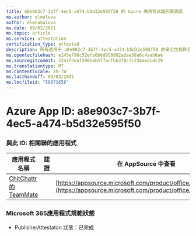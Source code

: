 ```yaml
---
title: A8e903c7-3b7f-4ec5-a474-b5d32e595f50 的 Azure 應用程式識別碼資訊
ms.author: elmalova
author: elenamalova
ms.date: 09/02/2021
ms.topic: article
ms.service: attestation
certification_type: attested
description: 所有適用于 a8e903c7-3b7f-4ec5-a474-b5d32e595f50 的安全性和符合性資訊資訊。
ms.openlocfilehash: e145e796c52efa6b6d958082adaa58a6c4aab8ae
ms.sourcegitcommit: 23a1fdeaf3905ab5f7acfbb378c7c23aaedcdc29
ms.translationtype: MT
ms.contentlocale: zh-TW
ms.lasthandoff: 09/03/2021
ms.locfileid: "58871658"
---
```

# <a name="azure-app-id-a8e903c7-3b7f-4ec5-a474-b5d32e595f50"></a>Azure App ID: a8e903c7-3b7f-4ec5-a474-b5d32e595f50


### <a name="apps-associated-with-this-id"></a>與此 ID: 相關聯的應用程式
| **應用程式名稱** | **認證** | **在 AppSource 中查看** |
|--------------|---------------|-----------------------|
| [ChitChattr 的 TeamMate](https://docs.microsoft.com/microsoft-365-app-certification/forward/WA200002530) |  | [https://appsource.microsoft.com/product/office/WA200002530](https://appsource.microsoft.com/product/office/WA200002530) |

### <a name="microsoft-365-app-compliance-status"></a>Microsoft 365應用程式規範狀態
- PublisherAttestaton 狀態：已完成
